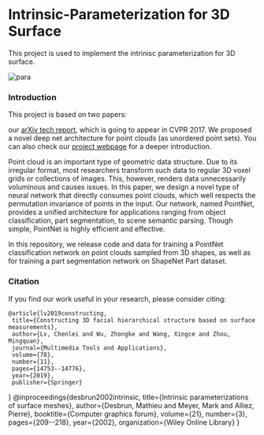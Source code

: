 # Intrinsic-Parameterization for 3D Surface
This project is used to implement the intrinisc parameterization for 3D surface.

![para](https://user-images.githubusercontent.com/65271555/188065294-2cfc5f91-a2e3-4b86-9a88-0a521b378045.jpg)

### Introduction
This project is based on two papers: 

our [arXiv tech report](https://arxiv.org/abs/1612.00593), which is going to appear in CVPR 2017. We proposed a novel deep net architecture for point clouds (as unordered point sets). You can also check our [project webpage](http://stanford.edu/~rqi/pointnet) for a deeper introduction.

Point cloud is an important type of geometric data structure. Due to its irregular format, most researchers transform such data to regular 3D voxel grids or collections of images. This, however, renders data unnecessarily voluminous and causes issues. In this paper, we design a novel type of neural network that directly consumes point clouds, which well respects the permutation invariance of points in the input.  Our network, named PointNet, provides a unified architecture for applications ranging from object classification, part segmentation, to scene semantic parsing. Though simple, PointNet is highly efficient and effective.

In this repository, we release code and data for training a PointNet classification network on point clouds sampled from 3D shapes, as well as for training a part segmentation network on ShapeNet Part dataset.

### Citation
If you find our work useful in your research, please consider citing:

	@article{lv2019constructing,
     title={Constructing 3D facial hierarchical structure based on surface measurements},
     author={Lv, Chenlei and Wu, Zhongke and Wang, Xingce and Zhou, Mingquan},
     journal={Multimedia Tools and Applications},
     volume={78},
     number={11},
     pages={14753--14776},
     year={2019},
     publisher={Springer}
  }
  @inproceedings{desbrun2002intrinsic,
     title={Intrinsic parameterizations of surface meshes},
     author={Desbrun, Mathieu and Meyer, Mark and Alliez, Pierre},
     booktitle={Computer graphics forum},
     volume={21},
     number={3},
     pages={209--218},
     year={2002},
     organization={Wiley Online Library}
  }
   

